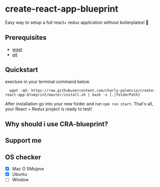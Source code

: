 # create-react-app-blueprint

Easy way to setup a full react+ redux application without boilerplates! :tada:

## Prerequisites

- [wget](https://www.gnu.org/software/wget/) 
- [git](https://git-scm.com/)

## Quickstart
execture in your terminal command below

```
  wget -qO- https://raw.githubusercontent.com/charly-palencia/create-react-app-blueprint/master/install.sh | bash -s [.|folderPath]
```

After installation go into your new folder and run `npm run start`. That's all, your React + Redux project is ready to test!


## Why should i use CRA-blueprint?

## Support me

## OS checker
- [x] Mac O SMojave
- [x] Ubuntu
- [ ] Window 
